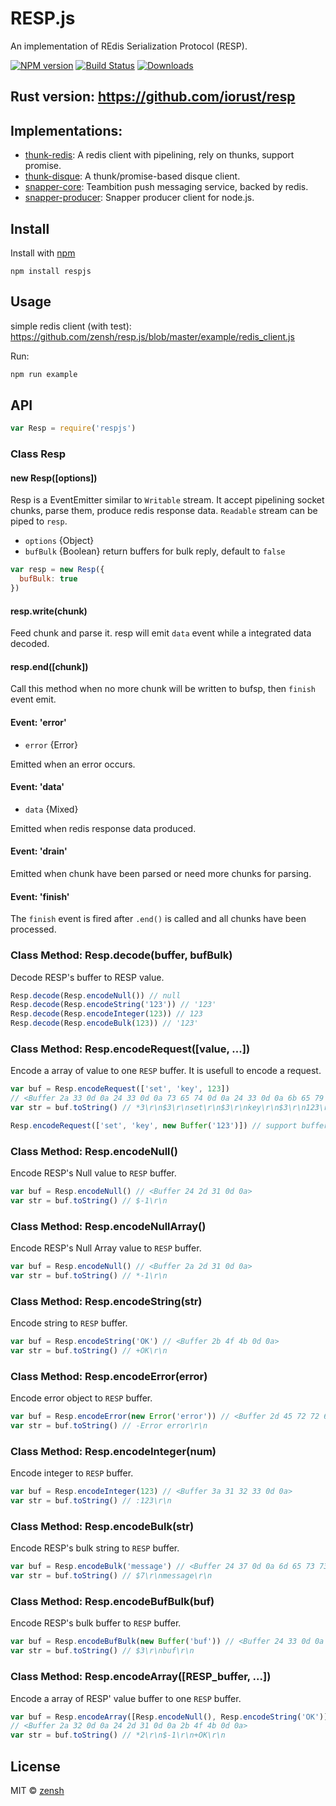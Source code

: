 RESP.js
====
An implementation of REdis Serialization Protocol (RESP).

[![NPM version][npm-image]][npm-url]
[![Build Status][travis-image]][travis-url]
[![Downloads][downloads-image]][downloads-url]

## Rust version: https://github.com/iorust/resp

## Implementations:

- [thunk-redis](https://github.com/thunks/thunk-redis): A redis client with pipelining, rely on thunks, support promise.
- [thunk-disque](https://github.com/thunks/thunk-disque): A thunk/promise-based disque client.
- [snapper-core](https://github.com/teambition/snapper-core): Teambition push messaging service, backed by redis.
- [snapper-producer](https://github.com/teambition/snapper-producer): Snapper producer client for node.js.

## Install

Install with [npm](https://npmjs.org/package/respjs)

```
npm install respjs
```

## Usage

simple redis client (with test):
https://github.com/zensh/resp.js/blob/master/example/redis_client.js

Run:
```sh
npm run example
```

## API

```js
var Resp = require('respjs')
```

### Class Resp

#### new Resp([options])

Resp is a EventEmitter similar to `Writable` stream. It accept pipelining socket chunks, parse them, produce redis response data. `Readable` stream can be piped to `resp`.

- `options` {Object}
- `bufBulk` {Boolean} return buffers for bulk reply, default to `false`

```js
var resp = new Resp({
  bufBulk: true
})
```

#### resp.write(chunk)

Feed chunk and parse it. resp will emit `data` event while a integrated data decoded.

#### resp.end([chunk])

Call this method when no more chunk will be written to bufsp, then `finish` event emit.

#### Event: 'error'

- `error` {Error}

Emitted when an error occurs.

#### Event: 'data'

- `data` {Mixed}

Emitted when redis response data produced.

#### Event: 'drain'

Emitted when chunk have been parsed or need more chunks for parsing.

#### Event: 'finish'

The `finish` event is fired after `.end()` is called and all chunks have been processed.

### Class Method: Resp.decode(buffer, bufBulk)

Decode RESP's buffer to RESP value.

```js
Resp.decode(Resp.encodeNull()) // null
Resp.decode(Resp.encodeString('123')) // '123'
Resp.decode(Resp.encodeInteger(123)) // 123
Resp.decode(Resp.encodeBulk(123)) // '123'
```

### Class Method: Resp.encodeRequest([value, ...])

Encode a array of value to one `RESP` buffer. It is usefull to encode a request.

```js
var buf = Resp.encodeRequest(['set', 'key', 123])
// <Buffer 2a 33 0d 0a 24 33 0d 0a 73 65 74 0d 0a 24 33 0d 0a 6b 65 79 0d 0a 24 33 0d 0a 31 32 33 0d 0a>
var str = buf.toString() // *3\r\n$3\r\nset\r\n$3\r\nkey\r\n$3\r\n123\r\n

Resp.encodeRequest(['set', 'key', new Buffer('123')]) // support buffer!
```

### Class Method: Resp.encodeNull()

Encode RESP's Null value to `RESP` buffer.

```js
var buf = Resp.encodeNull() // <Buffer 24 2d 31 0d 0a>
var str = buf.toString() // $-1\r\n
```

### Class Method: Resp.encodeNullArray()

Encode RESP's Null Array value to `RESP` buffer.

```js
var buf = Resp.encodeNull() // <Buffer 2a 2d 31 0d 0a>
var str = buf.toString() // *-1\r\n
```

### Class Method: Resp.encodeString(str)

Encode string to `RESP` buffer.

```js
var buf = Resp.encodeString('OK') // <Buffer 2b 4f 4b 0d 0a>
var str = buf.toString() // +OK\r\n
```

### Class Method: Resp.encodeError(error)

Encode error object to `RESP` buffer.

```js
var buf = Resp.encodeError(new Error('error')) // <Buffer 2d 45 72 72 6f 72 20 65 72 72 6f 72 0d 0a>
var str = buf.toString() // -Error error\r\n
```

### Class Method: Resp.encodeInteger(num)

Encode integer to `RESP` buffer.

```js
var buf = Resp.encodeInteger(123) // <Buffer 3a 31 32 33 0d 0a>
var str = buf.toString() // :123\r\n
```

### Class Method: Resp.encodeBulk(str)

Encode RESP's bulk string to `RESP` buffer.

```js
var buf = Resp.encodeBulk('message') // <Buffer 24 37 0d 0a 6d 65 73 73 61 67 65 0d 0a>
var str = buf.toString() // $7\r\nmessage\r\n
```

### Class Method: Resp.encodeBufBulk(buf)

Encode RESP's bulk buffer to `RESP` buffer.

```js
var buf = Resp.encodeBufBulk(new Buffer('buf')) // <Buffer 24 33 0d 0a 62 75 66 0d 0a>
var str = buf.toString() // $3\r\nbuf\r\n
```

### Class Method: Resp.encodeArray([RESP_buffer, ...])

Encode a array of RESP' value buffer to one `RESP` buffer.

```js
var buf = Resp.encodeArray([Resp.encodeNull(), Resp.encodeString('OK')])
// <Buffer 2a 32 0d 0a 24 2d 31 0d 0a 2b 4f 4b 0d 0a>
var str = buf.toString() // *2\r\n$-1\r\n+OK\r\n
```

## License

MIT © [zensh](https://github.com/zensh)

[npm-url]: https://npmjs.org/package/respjs
[npm-image]: http://img.shields.io/npm/v/respjs.svg

[travis-url]: https://travis-ci.org/zensh/resp.js
[travis-image]: http://img.shields.io/travis/zensh/resp.js.svg

[downloads-url]: https://npmjs.org/package/respjs
[downloads-image]: http://img.shields.io/npm/dm/respjs.svg?style=flat-square
